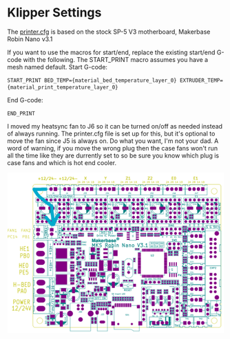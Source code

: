# Klipper Settings

The [printer.cfg](printer.cfg) is based on the stock SP-5 V3 motherboard, Makerbase Robin Nano v3.1

If you want to use the macros for start/end, replace the existing start/end G-code with the following. The START_PRINT macro assumes you have a mesh named default.
Start G-code:
```
START_PRINT BED_TEMP={material_bed_temperature_layer_0} EXTRUDER_TEMP={material_print_temperature_layer_0}
```
End G-code:
```
END_PRINT
```

I moved my heatsync fan to J6 so it can be turned on/off as needed instead of always running. The printer.cfg file is set up for this, but it's optional to move the fan since J5 is always on. Do what you want, I'm not your dad. A word of warning, if you move the wrong plug then the case fans won't run all the time like they are durrently set to so be sure you know which plug is case fans and which is hot end cooler.

![J5 to J6](images/Move_Heatsync_Fan.png "Optional Fan Move")
